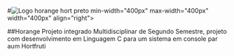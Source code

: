 #![Logo horange hort preto](https://github.com/user-attachments/assets/66ce2de3-eb87-4931-b199-227a4e436691) min-width="400px" max-width="400px" width="400px" align="right">

##Horange
Projeto integrado Multidisciplinar de Segundo Semestre, projeto com desenvolvimento em Linguagem C para um sistema em console par aum Hortfruti
